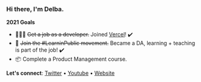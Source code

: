 ### Hi there, I'm Delba. 

**2021 Goals**
- 👩🏻‍💻  ~~Get a job as a developer.~~ Joined [Vercel](https://vercel.com/)!  ✔️
- 🔭  ~~Join the #LearninPublic movement.~~ Became a DA, learning + teaching is part of the job! ✔️
- 📦  Complete a Product Management course. 
 
**Let's connect**: [Twitter](https://twitter.com/delba_oliveira) • [Youtube](https://www.youtube.com/c/Delba) • [Website](https://delbaoliveira.com/)
